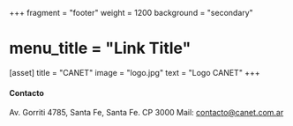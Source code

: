 +++
fragment = "footer"
weight = 1200
background = "secondary"

# menu_title = "Link Title"

[asset]
  title = "CANET"
  image = "logo.jpg"
  text = "Logo CANET"
+++

#### Contacto

Av. Gorriti 4785, Santa Fe, Santa Fe. CP 3000
Mail: [contacto@canet.com.ar](mailto:contacto@canet.com.ar)
